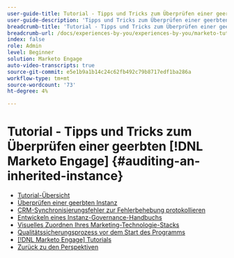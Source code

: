 ```yaml
---
user-guide-title: Tutorial - Tipps und Tricks zum Überprüfen einer geerbten Instanz
user-guide-description: 'Tipps und Tricks zum Überprüfen einer geerbten  [!DNL Marketo Engage] '
breadcrumb-title: 'Tutorial - Tipps und Tricks zum Überprüfen einer geerbten  [!DNL Marketo Engage] '
breadcrumb-url: /docs/experiences-by-you/experiences-by-you/marketo-tutorial-inherited-instance/overview.html
index: false
role: Admin
level: Beginner
solution: Marketo Engage
auto-video-transcripts: true
source-git-commit: e5e1b9a1b14c24c62fb492c79b8717edf1ba286a
workflow-type: tm+mt
source-wordcount: '73'
ht-degree: 4%

---
```



# Tutorial - Tipps und Tricks zum Überprüfen einer geerbten [!DNL Marketo Engage] {#auditing-an-inherited-instance}

+ [Tutorial-Übersicht](/help/marketo-tutorial-inherited-instance/overview.md)
+ [Überprüfen einer geerbten Instanz](/help/marketo-tutorial-inherited-instance/audit-an-inherted-instance.md)
+ [CRM-Synchronisierungsfehler zur Fehlerbehebung protokollieren](/help/marketo-tutorial-inherited-instance/log-crm-sync-errors-for-easy-troubleshooting.md)
+ [Entwickeln eines Instanz-Governance-Handbuchs](/help/marketo-tutorial-inherited-instance/develop-an-instance-governance-guide.md)
+ [Visuelles Zuordnen Ihres Marketing-Technologie-Stacks](/help/marketo-tutorial-inherited-instance/create-a-visual-data-flow-diagram.md)
+ [Qualitätssicherungsprozess vor dem Start des Programms](/help/marketo-tutorial-inherited-instance/essential-program-pre-launch-qa.md)
+ [[!DNL Marketo Engage] Tutorials](https://experienceleague.adobe.com/docs/marketo-learn/tutorials/overview.html?lang=de)
+ [Zurück zu den Perspektiven](https://experienceleague.adobe.com/en/perspectives#f-el_product=Marketo%20Engage&amp;aq=((%40el_contenttype%20NOT%20%22Community%7CUser%22)%20AND%20(%40el_contenttype%3D%22perspective%22)))